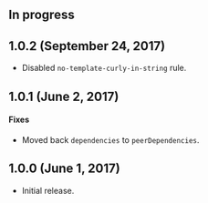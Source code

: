 ## In progress

## 1.0.2 (September 24, 2017)

* Disabled `no-template-curly-in-string` rule.

## 1.0.1 (June 2, 2017)

#### Fixes

* Moved back `dependencies` to `peerDependencies`.

## 1.0.0 (June 1, 2017)

* Initial release.
